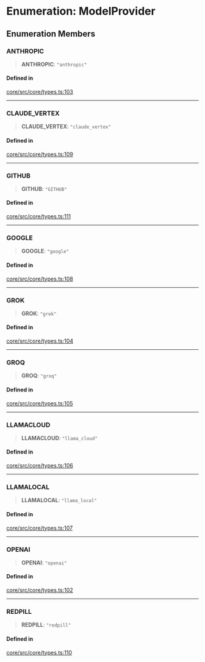 # Enumeration: ModelProvider

## Enumeration Members

### ANTHROPIC

> **ANTHROPIC**: `"anthropic"`

#### Defined in

[core/src/core/types.ts:103](https://github.com/ai16z/eliza/blob/c96957e5a5d17e343b499dd4d46ce403856ac5bc/core/src/core/types.ts#L103)

***

### CLAUDE\_VERTEX

> **CLAUDE\_VERTEX**: `"claude_vertex"`

#### Defined in

[core/src/core/types.ts:109](https://github.com/ai16z/eliza/blob/c96957e5a5d17e343b499dd4d46ce403856ac5bc/core/src/core/types.ts#L109)

***

### GITHUB

> **GITHUB**: `"GITHUB"`

#### Defined in

[core/src/core/types.ts:111](https://github.com/ai16z/eliza/blob/c96957e5a5d17e343b499dd4d46ce403856ac5bc/core/src/core/types.ts#L111)

***

### GOOGLE

> **GOOGLE**: `"google"`

#### Defined in

[core/src/core/types.ts:108](https://github.com/ai16z/eliza/blob/c96957e5a5d17e343b499dd4d46ce403856ac5bc/core/src/core/types.ts#L108)

***

### GROK

> **GROK**: `"grok"`

#### Defined in

[core/src/core/types.ts:104](https://github.com/ai16z/eliza/blob/c96957e5a5d17e343b499dd4d46ce403856ac5bc/core/src/core/types.ts#L104)

***

### GROQ

> **GROQ**: `"groq"`

#### Defined in

[core/src/core/types.ts:105](https://github.com/ai16z/eliza/blob/c96957e5a5d17e343b499dd4d46ce403856ac5bc/core/src/core/types.ts#L105)

***

### LLAMACLOUD

> **LLAMACLOUD**: `"llama_cloud"`

#### Defined in

[core/src/core/types.ts:106](https://github.com/ai16z/eliza/blob/c96957e5a5d17e343b499dd4d46ce403856ac5bc/core/src/core/types.ts#L106)

***

### LLAMALOCAL

> **LLAMALOCAL**: `"llama_local"`

#### Defined in

[core/src/core/types.ts:107](https://github.com/ai16z/eliza/blob/c96957e5a5d17e343b499dd4d46ce403856ac5bc/core/src/core/types.ts#L107)

***

### OPENAI

> **OPENAI**: `"openai"`

#### Defined in

[core/src/core/types.ts:102](https://github.com/ai16z/eliza/blob/c96957e5a5d17e343b499dd4d46ce403856ac5bc/core/src/core/types.ts#L102)

***

### REDPILL

> **REDPILL**: `"redpill"`

#### Defined in

[core/src/core/types.ts:110](https://github.com/ai16z/eliza/blob/c96957e5a5d17e343b499dd4d46ce403856ac5bc/core/src/core/types.ts#L110)
